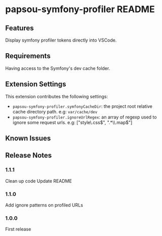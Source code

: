# papsou-symfony-profiler README

## Features

Display symfony profiler tokens directly into VSCode.

## Requirements

Having access to the Symfony's dev cache folder.

## Extension Settings

This extension contributes the following settings:

* `papsou-symfony-profiler.symfonyCacheDir`: the project root relative cache directory path. e.g: `var/cache/dev`
* `papsou-symfony-profiler.ignoreUrlRegex`: an array of regexp used to ignore some request urls. e.g: ["style\\.css$", ".*\\.map$"]

## Known Issues

## Release Notes

### 1.1.1

Clean up code
Update README

### 1.1.0

Add ignore patterns on profiled URLs

### 1.0.0

First release